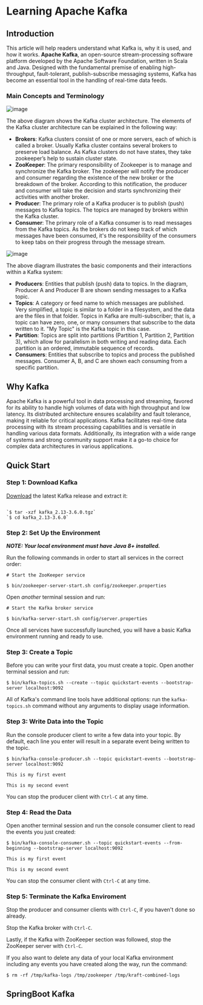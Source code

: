 # Learning Apache Kafka

## Introduction
This article will help readers understand what Kafka is, why it is used, and how it works. **Apache Kafka**, an open-source stream-processing software platform developed by the Apache Software Foundation, written in Scala and Java. Designed with the fundamental premise of enabling high-throughput, fault-tolerant, publish-subscribe messaging systems, Kafka has become an essential tool in the handling of real-time data feeds.

### Main Concepts and Terminology

![image](https://mindmajix.com/_next/image?url=https%3A%2F%2Fcdn.mindmajix.com%2Fblog%2Fimages%2Fkafka-ecosystem-250120.png&w=1200&q=75)

The above diagram shows the Kafka cluster architecture. The elements of the Kafka cluster architecture can be explained in the following way:

- **Brokers**: Kafka clusters consist of one or more servers, each of which is called a broker. Usually Kafka cluster contains several brokers to preserve load balance. As Kafka clusters do not have states, they take zookeeper’s help to sustain cluster state.
- **ZooKeeper**: The primary responsibility of Zookeeper is to manage and synchronize the Kafka broker. The zookeeper will notify the producer and consumer regarding the existence of the new broker or the breakdown of the broker. According to this notification, the producer and consumer will take the decision and starts synchronizing their activities with another broker.
- **Producer**: The primary role of a Kafka producer is to publish (push) messages to Kafka topics. The topics are managed by brokers within the Kafka cluster.
- **Consumer**: The primary role of a Kafka consumer is to read messages from the Kafka topics. As the brokers do not keep track of which messages have been consumed, it's the responsibility of the consumers to keep tabs on their progress through the message stream.

![image](https://cdn.thenewstack.io/media/2017/02/5648a9e9-kafka-arch.png)

The above diagram illustrates the basic components and their interactions within a Kafka system:

- **Producers**: Entities that publish (push) data to topics. In the diagram, Producer A and Producer B are shown sending messages to a Kafka topic.
- **Topics**: A category or feed name to which messages are published. Very simplified, a topic is similar to a folder in a filesystem, and the data are the files in that folder. Topics in Kafka are multi-subscriber; that is, a topic can have zero, one, or many consumers that subscribe to the data written to it. "My Topic" is the Kafka topic in this case.
- **Partition**: Topics are split into partitions (Partition 1, Partition 2, Partition 3), which allow for parallelism in both writing and reading data. Each partition is an ordered, immutable sequence of records.
- **Consumers**: Entities that subscribe to topics and process the published messages. Consumer A, B, and C are shown each consuming from a specific partition.


## Why Kafka
Apache Kafka is a powerful tool in data processing and streaming, favored for its ability to handle high volumes of data with high throughput and low latency. Its distributed architecture ensures scalability and fault tolerance, making it reliable for critical applications. Kafka facilitates real-time data processing with its stream processing capabilities and is versatile in handling various data formats. Additionally, its integration with a wide range of systems and strong community support make it a go-to choice for complex data architectures in various applications.

## Quick Start
### Step 1: Download Kafka
[Download](https://www.apache.org/dyn/closer.cgi?path=/kafka/3.6.0/kafka_2.13-3.6.0.tgz) the latest Kafka release and extract it:

<code>
`$ tar -xzf kafka_2.13-3.6.0.tgz`
`$ cd kafka_2.13-3.6.0`
</code>

### Step 2: Set Up the Environment
***NOTE: Your local environment must have Java 8+ installed.***

Run the following commands in order to start all services in the correct order:

`# Start the ZooKeeper service`

`$ bin/zookeeper-server-start.sh config/zookeeper.properties`

Open *another* terminal session and run:

`# Start the Kafka broker service`

`$ bin/kafka-server-start.sh config/server.properties`

Once all services have successfully launched, you will have a basic Kafka environment running and ready to use.

### Step 3: Create a Topic
Before you can write your first data, you must create a topic. Open another terminal session and run:

`$ bin/kafka-topics.sh --create --topic quickstart-events --bootstrap-server localhost:9092`

All of Kafka's command line tools have additional options: run the `kafka-topics.sh` command without any arguments to display usage information.

### Step 3: Write Data into the Topic
Run the console producer client to write a few data into your topic. By default, each line you enter will result in a separate event being written to the topic.

`$ bin/kafka-console-producer.sh --topic quickstart-events --bootstrap-server localhost:9092`

`This is my first event`

`This is my second event`

You can stop the producer client with `Ctrl-C` at any time.

### Step 4: Read the Data
Open another terminal session and run the console consumer client to read the events you just created:

`$ bin/kafka-console-consumer.sh --topic quickstart-events --from-beginning --bootstrap-server localhost:9092`

`This is my first event`

`This is my second event`

You can stop the consumer client with `Ctrl-C` at any time.

### Step 5: Terminate the Kafka Enviroment
Stop the producer and consumer clients with `Ctrl-C`, if you haven't done so already.

Stop the Kafka broker with `Ctrl-C`.

Lastly, if the Kafka with ZooKeeper section was followed, stop the ZooKeeper server with `Ctrl-C`.

If you also want to delete any data of your local Kafka environment including any events you have created along the way, run the command:

`$ rm -rf /tmp/kafka-logs /tmp/zookeeper /tmp/kraft-combined-logs`

## SpringBoot Kafka